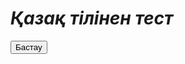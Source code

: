 # *Қазақ тілінен тест*
<html>
 <head>
  <meta charset="utf-8">
  <title>Кнопка</title>
  <script>
   var Bastau = function() {
  var meni_1 = 'http://youtube.com';
  location.href = meni_1;
}
  </script>
 </head>
 <body> 
  <form>
   <a href="#" onclick="goTo()"></a>
   <p><input type="submit" value="Бастау" href="#" onclick="Bastau()"></p>
  </form>
 </body>
</html>
